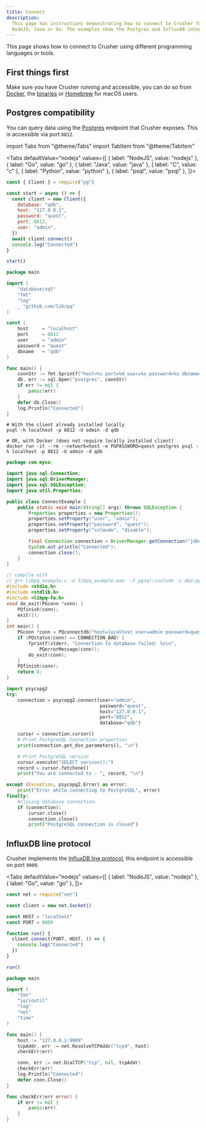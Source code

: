 ```yaml
---
title: Connect
description:
  This page has instructions demonstrating how to connect to Crusher from
  NodeJS, Java or Go. The examples show the Postgres and InfluxDB integrations.
---
```


This page shows how to connect to Crusher using different programming languages
or tools.

## First things first

Make sure you have Crusher running and accessible, you can do so from
[Docker](/docs/get-started/docker/), the [binaries](/docs/get-started/binaries/)
or [Homebrew](/docs/get-started/homebrew/) for macOS users.

## Postgres compatibility

You can query data using the [Postgres](/docs/reference/api/postgres/) endpoint
that Crusher exposes. This is accessible via port `8812`.

import Tabs from "@theme/Tabs"
import TabItem from "@theme/TabItem"

<Tabs defaultValue="nodejs" values={[
  { label: "NodeJS", value: "nodejs" },
  { label: "Go", value: "go" },
  { label: "Java", value: "java" },
  { label: "C", value: "c" },
  { label: "Python", value: "python" },
  { label: "psql", value: "psql" },
]}>


<TabItem value="nodejs">


```javascript
const { Client } = require("pg")

const start = async () => {
  const client = new Client({
    database: "qdb",
    host: "127.0.0.1",
    password: "quest",
    port: 8812,
    user: "admin",
  })
  await client.connect()
  console.log("Connected")
}

start()
```

</TabItem>


<TabItem value="go">


```go
package main

import (
	"database/sql"
	"fmt"
	"log"
	_ "github.com/lib/pq"
)

const (
	host     = "localhost"
	port     = 8812
	user     = "admin"
	password = "quest"
	dbname   = "qdb"
)

func main() {
	connStr := fmt.Sprintf("host=%s port=%d user=%s password=%s dbname=%s sslmode=disable", host, port, user, password, dbname)
	db, err := sql.Open("postgres", connStr)
	if err != nil {
		panic(err)
	}
	defer db.Close()
	log.Println("Connected")
}
```

</TabItem>


<TabItem value="psql">


```shell
# With the client already installed locally
psql -h localhost -p 8812 -U admin -d qdb

# OR, with Docker (does not require locally installed client)
docker run -it --rm --network=host -e PGPASSWORD=quest postgres psql -h localhost -p 8812 -U admin -d qdb
```

</TabItem>


<TabItem value="java">


```java
package com.myco;

import java.sql.Connection;
import java.sql.DriverManager;
import java.sql.SQLException;
import java.util.Properties;

public class ConnectExample {
    public static void main(String[] args) throws SQLException {
        Properties properties = new Properties();
        properties.setProperty("user", "admin");
        properties.setProperty("password", "quest");
        properties.setProperty("sslmode", "disable");

        final Connection connection = DriverManager.getConnection("jdbc:postgresql://localhost:8812/qdb", properties);
        System.out.println("Connected");
        connection.close();
    }
}
```

</TabItem>


<TabItem value="c">


```c
// compile with
// g++ libpq_example.c -o libpq_example.exe  -I pgsql\include -L dev\pgsql\lib -std=c++17  -lpthread -lpq
#include <stdio.h>
#include <stdlib.h>
#include <libpq-fe.h>
void do_exit(PGconn *conn) {
    PQfinish(conn);
    exit(1);
}
int main() {
    PGconn *conn = PQconnectdb("host=localhost user=admin password=quest port=8812 dbname=testdb");
    if (PQstatus(conn) == CONNECTION_BAD) {
        fprintf(stderr, "Connection to database failed: %s\n",
            PQerrorMessage(conn));
        do_exit(conn);
    }
    PQfinish(conn);
    return 0;
}
```

</TabItem>


<TabItem value="python">


```python
import psycopg2
try:
    connection = psycopg2.connect(user="admin",
                                  password="quest",
                                  host="127.0.0.1",
                                  port="8812",
                                  database="qdb")

    cursor = connection.cursor()
    # Print PostgreSQL Connection properties
    print(connection.get_dsn_parameters(), "\n")

    # Print PostgreSQL version
    cursor.execute("SELECT version();")
    record = cursor.fetchone()
    print("You are connected to - ", record, "\n")

except (Exception, psycopg2.Error) as error:
    print("Error while connecting to PostgreSQL", error)
finally:
    #closing database connection.
    if (connection):
        cursor.close()
        connection.close()
        print("PostgreSQL connection is closed")
```

</TabItem>


</Tabs>


## InfluxDB line protocol

Crusher implements the [InfluxDB line protocol](/docs/reference/api/influxdb/),
this endpoint is accessible on port `9009`.

<Tabs defaultValue="nodejs" values={[
  { label: "NodeJS", value: "nodejs" },
  { label: "Go", value: "go" },
]}>


<TabItem value="nodejs">


```javascript
const net = require("net")

const client = new net.Socket()

const HOST = "localhost"
const PORT = 9009

function run() {
  client.connect(PORT, HOST, () => {
    console.log("Connected")
  })
}

run()
```

</TabItem>


<TabItem value="go">


```go
package main

import (
	"fmt"
	"io/ioutil"
	"log"
	"net"
	"time"
)

func main() {
	host := "127.0.0.1:9009"
	tcpAddr, err := net.ResolveTCPAddr("tcp4", host)
	checkErr(err)

	conn, err := net.DialTCP("tcp", nil, tcpAddr)
	checkErr(err)
	log.Println("Connected")
	defer conn.Close()
}

func checkErr(err error) {
	if err != nil {
		panic(err)
	}
}
```

</TabItem>


</Tabs>

